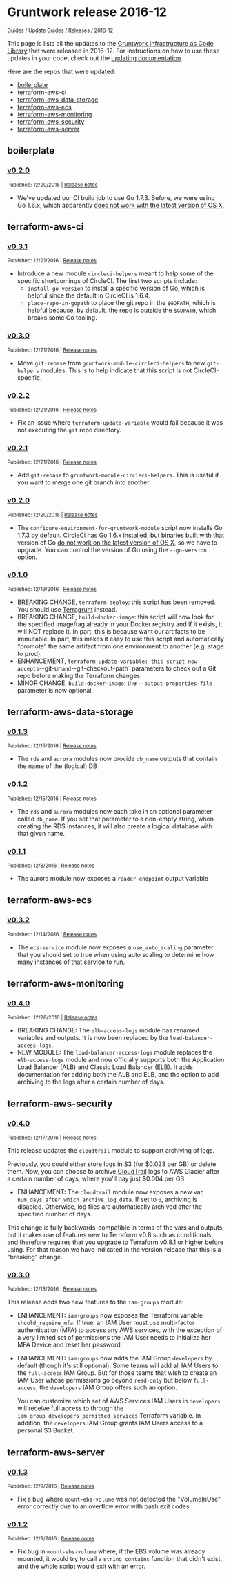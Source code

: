 
# Gruntwork release 2016-12

<p style={{marginTop: "-25px"}}><small><a href="/guides">Guides</a> / <a href="/guides/stay-up-to-date">Update Guides</a> / <a href="/guides/stay-up-to-date/releases">Releases</a> / 2016-12</small></p>

This page is lists all the updates to the [Gruntwork Infrastructure as Code 
Library](https://gruntwork.io/infrastructure-as-code-library/) that were released in 2016-12. For instructions 
on how to use these updates in your code, check out the [updating 
documentation](/guides/working-with-code/using-modules#updating).

Here are the repos that were updated:

- [boilerplate](#boilerplate)
- [terraform-aws-ci](#terraform-aws-ci)
- [terraform-aws-data-storage](#terraform-aws-data-storage)
- [terraform-aws-ecs](#terraform-aws-ecs)
- [terraform-aws-monitoring](#terraform-aws-monitoring)
- [terraform-aws-security](#terraform-aws-security)
- [terraform-aws-server](#terraform-aws-server)


## boilerplate


### [v0.2.0](https://github.com/gruntwork-io/boilerplate/releases/tag/v0.2.0)

<p style={{marginTop: "-20px", marginBottom: "10px"}}>
  <small>Published: 12/20/2016 | <a href="https://github.com/gruntwork-io/boilerplate/releases/tag/v0.2.0">Release notes</a></small>
</p>

- We've updated our CI build job to use Go 1.7.3. Before, we were using Go 1.6.x, which apparently [does not work with the latest version of OS X](https://golang.org/doc/go1.7#ports). 




## terraform-aws-ci


### [v0.3.1](https://github.com/gruntwork-io/terraform-aws-ci/releases/tag/v0.3.1)

<p style={{marginTop: "-20px", marginBottom: "10px"}}>
  <small>Published: 12/21/2016 | <a href="https://github.com/gruntwork-io/terraform-aws-ci/releases/tag/v0.3.1">Release notes</a></small>
</p>

- Introduce a new module `circleci-helpers` meant to help some of the specific shortcomings of CircleCI. The first two scripts include:
  - `install-go-version` to install a specific version of Go, which is helpful since the default in CircleCI is 1.6.4.
  - `place-repo-in-gopath` to place the git repo in the `$GOPATH`, which is helpful because, by default, the repo is outside the `$GOPATH`, which breaks some Go tooling.



### [v0.3.0](https://github.com/gruntwork-io/terraform-aws-ci/releases/tag/v0.3.0)

<p style={{marginTop: "-20px", marginBottom: "10px"}}>
  <small>Published: 12/21/2016 | <a href="https://github.com/gruntwork-io/terraform-aws-ci/releases/tag/v0.3.0">Release notes</a></small>
</p>

- Move `git-rebase` from `gruntwork-module-circleci-helpers` to new `git-helpers` modules. This is to help indicate that this script is not CircleCI-specific.



### [v0.2.2](https://github.com/gruntwork-io/terraform-aws-ci/releases/tag/v0.2.2)

<p style={{marginTop: "-20px", marginBottom: "10px"}}>
  <small>Published: 12/21/2016 | <a href="https://github.com/gruntwork-io/terraform-aws-ci/releases/tag/v0.2.2">Release notes</a></small>
</p>

- Fix an issue where `terraform-update-variable` would fail because it was not executing the `git` repo directory.



### [v0.2.1](https://github.com/gruntwork-io/terraform-aws-ci/releases/tag/v0.2.1)

<p style={{marginTop: "-20px", marginBottom: "10px"}}>
  <small>Published: 12/21/2016 | <a href="https://github.com/gruntwork-io/terraform-aws-ci/releases/tag/v0.2.1">Release notes</a></small>
</p>

- Add `git-rebase` to `gruntwork-module-circleci-helpers`. This is useful if you want to merge one git branch into another.



### [v0.2.0](https://github.com/gruntwork-io/terraform-aws-ci/releases/tag/v0.2.0)

<p style={{marginTop: "-20px", marginBottom: "10px"}}>
  <small>Published: 12/20/2016 | <a href="https://github.com/gruntwork-io/terraform-aws-ci/releases/tag/v0.2.0">Release notes</a></small>
</p>

- The `configure-environment-for-gruntwork-module` script now installs Go 1.7.3 by default. CircleCi has Go 1.6.x installed, but binaries built with that version of Go [do not work on the latest version of OS X](https://golang.org/doc/go1.7#ports), so we have to upgrade. You can control the version of Go using the `--go-version` option. 



### [v0.1.0](https://github.com/gruntwork-io/terraform-aws-ci/releases/tag/v0.1.0)

<p style={{marginTop: "-20px", marginBottom: "10px"}}>
  <small>Published: 12/19/2016 | <a href="https://github.com/gruntwork-io/terraform-aws-ci/releases/tag/v0.1.0">Release notes</a></small>
</p>

- BREAKING CHANGE, `terraform-deploy`: this script has been removed. You should use [Terragrunt](https://github.com/gruntwork-io/terragrunt) instead.
- BREAKING CHANGE, `build-docker-image`: this script will now look for the specified image/tag already in your Docker registry and if it exists, it will NOT replace it. In part, this is because want our artifacts to be immutable. In part, this makes it easy to use this script and automatically “promote” the same artifact from one environment to another (e.g. stage to prod). 
- ENHANCEMENT, `terraform-update-variable: this script now accepts`--git-url`and`--git-checkout-path` parameters to check out a Git repo before making the Terraform changes.
- MINOR CHANGE, `build-docker-image`: the `--output-properties-file` parameter is now optional.




## terraform-aws-data-storage


### [v0.1.3](https://github.com/gruntwork-io/terraform-aws-data-storage/releases/tag/v0.1.3)

<p style={{marginTop: "-20px", marginBottom: "10px"}}>
  <small>Published: 12/15/2016 | <a href="https://github.com/gruntwork-io/terraform-aws-data-storage/releases/tag/v0.1.3">Release notes</a></small>
</p>

- The `rds` and `aurora` modules now provide `db_name` outputs that contain the name of the (logical) DB



### [v0.1.2](https://github.com/gruntwork-io/terraform-aws-data-storage/releases/tag/v0.1.2)

<p style={{marginTop: "-20px", marginBottom: "10px"}}>
  <small>Published: 12/15/2016 | <a href="https://github.com/gruntwork-io/terraform-aws-data-storage/releases/tag/v0.1.2">Release notes</a></small>
</p>

- The `rds` and `aurora` modules now each take in an optional parameter called `db_name`. If you set that parameter to a non-empty string, when creating the RDS instances, it will also create a logical database with that given name.



### [v0.1.1](https://github.com/gruntwork-io/terraform-aws-data-storage/releases/tag/v0.1.1)

<p style={{marginTop: "-20px", marginBottom: "10px"}}>
  <small>Published: 12/8/2016 | <a href="https://github.com/gruntwork-io/terraform-aws-data-storage/releases/tag/v0.1.1">Release notes</a></small>
</p>

- The aurora module now exposes a `reader_endpoint` output variable




## terraform-aws-ecs


### [v0.3.2](https://github.com/gruntwork-io/terraform-aws-ecs/releases/tag/v0.3.2)

<p style={{marginTop: "-20px", marginBottom: "10px"}}>
  <small>Published: 12/14/2016 | <a href="https://github.com/gruntwork-io/terraform-aws-ecs/releases/tag/v0.3.2">Release notes</a></small>
</p>

- The `ecs-service` module now exposes a `use_auto_scaling` parameter that you should set to true when using auto scaling to determine how many instances of that service to run.




## terraform-aws-monitoring


### [v0.4.0](https://github.com/gruntwork-io/terraform-aws-monitoring/releases/tag/v0.4.0)

<p style={{marginTop: "-20px", marginBottom: "10px"}}>
  <small>Published: 12/28/2016 | <a href="https://github.com/gruntwork-io/terraform-aws-monitoring/releases/tag/v0.4.0">Release notes</a></small>
</p>

- BREAKING CHANGE: The `elb-access-logs` module has renamed variables and outputs. It is now been replaced by the `load-balancer-access-logs`.
- NEW MODULE: The `load-balancer-access-logs` module replaces the `elb-access-logs` module and now officially supports both the Application Load Balancer (ALB) and Classic Load Balancer (ELB). It adds documentation for adding both the ALB and ELB, and the option to add archiving to the logs after a certain number of days.




## terraform-aws-security


### [v0.4.0](https://github.com/gruntwork-io/terraform-aws-security/releases/tag/v0.4.0)

<p style={{marginTop: "-20px", marginBottom: "10px"}}>
  <small>Published: 12/17/2016 | <a href="https://github.com/gruntwork-io/terraform-aws-security/releases/tag/v0.4.0">Release notes</a></small>
</p>

This release updates the `cloudtrail` module to support archiving of logs. 

Previously, you could either store logs in S3 (for $0.023 per GB) or delete them. Now, you can choose to archive [CloudTrail](https://aws.amazon.com/cloudtrail/) logs to AWS Glacier after a certain number of days, where you'll pay just $0.004 per GB.
- ENHANCEMENT: The `cloudtrail` module now exposes a new var, `num_days_after_which_archive_log_data`. If set to `0`, archiving is disabled. Otherwise, log files are automatically archived after the specified number of days.

This change is fully backwards-compatible in terms of the vars and outputs, but it makes use of features new to Terraform v0.8 such as conditionals, and therefore requires that you upgrade to Terraform v0.8.1  or higher before using. For that reason we have indicated in the version release that this is a "breaking" change.



### [v0.3.0](https://github.com/gruntwork-io/terraform-aws-security/releases/tag/v0.3.0)

<p style={{marginTop: "-20px", marginBottom: "10px"}}>
  <small>Published: 12/13/2016 | <a href="https://github.com/gruntwork-io/terraform-aws-security/releases/tag/v0.3.0">Release notes</a></small>
</p>

This release adds two new features to the `iam-groups` module:
- ENHANCEMENT: `iam-groups` now exposes the Terraform variable `should_require_mfa`. If true, an IAM User must use multi-factor authentication (MFA) to access any AWS services, with the exception of a very limited set of permissions the IAM User needs to initialize her MFA Device and reset her password.
- ENHANCEMENT: `iam-groups` now adds the IAM Group `developers` by default (though it's still optional). Some teams will add all IAM Users to the `full-access` IAM Group. But for those teams that wish to create an IAM User whose permissions go beyond `read-only` but below `full-access`, the `developers` IAM Group offers such an option. 
  
  You can customize which set of AWS Services IAM Users in `developers` will receive full access to through the `iam_group_developers_permitted_services` Terraform variable. In addition, the `developers` IAM Group grants IAM Users access to a personal S3 Bucket.




## terraform-aws-server


### [v0.1.3](https://github.com/gruntwork-io/terraform-aws-server/releases/tag/v0.1.3)

<p style={{marginTop: "-20px", marginBottom: "10px"}}>
  <small>Published: 12/9/2016 | <a href="https://github.com/gruntwork-io/terraform-aws-server/releases/tag/v0.1.3">Release notes</a></small>
</p>

- Fix a bug where `mount-ebs-volume` was not detected the "VolumeInUse" error correctly due to an overflow error with bash exit codes.



### [v0.1.2](https://github.com/gruntwork-io/terraform-aws-server/releases/tag/v0.1.2)

<p style={{marginTop: "-20px", marginBottom: "10px"}}>
  <small>Published: 12/9/2016 | <a href="https://github.com/gruntwork-io/terraform-aws-server/releases/tag/v0.1.2">Release notes</a></small>
</p>

- Fix bug in `mount-ebs-volume` where, if the EBS volume was already mounted, it would try to call a `string_contains` function that didn't exist, and the whole script would exit with an error.





<!-- ##DOCS-SOURCER-START
{
  "sourcePlugin": "releases",
  "hash": "bcccdc5e08e8c1e70efb16f97a878fc7"
}
##DOCS-SOURCER-END -->
